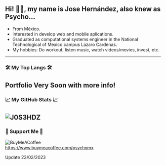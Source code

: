 ## Hi! 👋🏼, my name is **Jose Hernández**, also knew as Psycho...
- From México.
- Interested in develop web and mobile aplications.
- Graduated as computational systems engineer in the National Technological of Mexico campus Lazaro Cardenas.
- My hobbies: Do workout, listen music, watch videos/movies, invest, etc.
---
### 🛠 My Top Langs 🛠
Portfolio Very Soon with more info!
---
### 📈 My GitHub Stats 📈<br>
<img src="https://github-readme-stats.vercel.app/api?username=J0S3HDZ&show_icons=true&theme=gotham" alt="J0S3HDZ" /><br>
---
### 🎁 Support Me 🎁
![BuyMeACoffee](https://img.shields.io/badge/Buy%20Me%20a%20Coffee-ffdd00?style=for-the-badge&logo=buy-me-a-coffee&logoColor=black) <br>
https://www.buymeacoffee.com/psychomx


Update 23/02/2023
